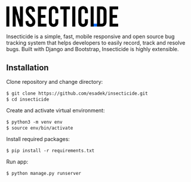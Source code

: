 <img src="bugtracker/static/logo_black.png" width="300">

Insecticide is a simple, fast, mobile responsive and open source bug tracking system that helps developers to easily record, track and resolve bugs. Built with Django and Bootstrap, Insecticide is highly extensible.

## Installation

Clone repository and change directory:
```
$ git clone https://github.com/esadek/insecticide.git
$ cd insecticide
```
Create and activate virtual environment:
```
$ python3 -m venv env
$ source env/bin/activate
```
Install required packages:
```
$ pip install -r requirements.txt
```
Run app:
```
$ python manage.py runserver
```